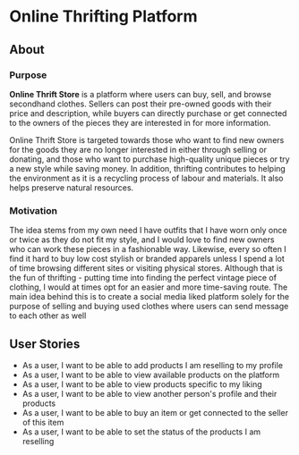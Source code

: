 # Online Thrifting Platform

## About 
### Purpose
**Online Thrift Store** is a platform where users can buy, sell, and browse secondhand clothes. 
Sellers can post their pre-owned goods with their price and description, while buyers can directly 
purchase or get connected to the owners of the pieces they are interested in for more information.

Online Thrift Store is targeted towards those who want to find new owners for the goods they are no 
longer interested in either through selling or donating, and those who want to purchase high-quality
unique pieces or try a new style while saving money. In addition, thrifting contributes
to helping the environment as it is a recycling process of labour and materials. It also helps 
preserve natural resources.

### Motivation
The idea stems from my own need I have outfits that I have worn only once or twice as they do not 
fit my style, and I would love to find new owners who can work these pieces in a fashionable way. 
Likewise, every so often I find it hard to buy low cost stylish or branded apparels unless I spend 
a lot of time browsing different sites or visiting physical stores. Although that is the fun of 
thrifting - putting time into finding the perfect vintage piece of clothing, I would at times opt 
for an easier and more time-saving route. The main idea behind this is to create a social media liked 
platform solely for the purpose of selling and buying used clothes where users can send message to 
each other as well


## User Stories
- As a user, I want to be able to add products I am reselling to my profile
- As a user, I want to be able to view available products on the platform
- As a user, I want to be able to view products specific to my liking
- As a user, I want to be able to view another person's profile and their products
- As a user, I want to be able to buy an item or get connected to the seller of this item
- As a user, I want to be able to set the status of the products I am reselling